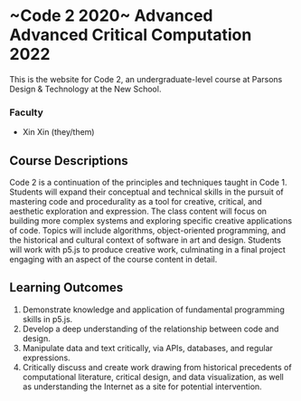 ~Code 2 2020~ Advanced Advanced Critical Computation 2022
=================

This is the website for Code 2, an undergraduate-level course at Parsons Design & Technology at the New School.  

### Faculty
- Xin Xin (they/them)  

Course Descriptions
------------

Code 2 is a continuation of the principles and techniques taught in Code 1. Students will expand their conceptual and technical skills in the pursuit of mastering code and procedurality as a tool for creative, critical, and aesthetic exploration and expression. The class content will focus on building more complex systems and exploring specific creative applications of code. Topics will include algorithms, object-oriented programming, and the historical and cultural context of software in art and design. Students will work with p5.js to produce creative work, culminating in a final project engaging with an aspect of the course content in detail.

Learning Outcomes
------------

1. Demonstrate knowledge and application of fundamental programming skills in p5.js.
1. Develop a deep understanding of the relationship between code and design.
1. Manipulate data and text critically, via APIs, databases, and regular expressions.
1. Critically discuss and create work drawing from historical precedents of computational literature, critical design, and data visualization, as well as understanding the Internet as a site for potential intervention.

